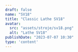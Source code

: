 ```yaml
---
draft: false
name: "SV18"
title: "Classic Lathe SV18"
avatar:
  src: "assets/stroje/sv18.png"
  alt: "Lathe SV18"
publishDate: "2023-07-07 10:30"
type: 'content'
---
```

